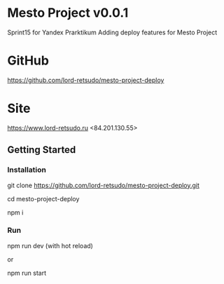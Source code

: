 # Mesto Project v0.0.1
Sprint15 for Yandex Prarktikum
Adding deploy features for Mesto Project

# GitHub
<https://github.com/lord-retsudo/mesto-project-deploy>

# Site  
<https://www.lord-retsudo.ru>
<84.201.130.55>

## Getting Started

### Installation 

git clone https://github.com/lord-retsudo/mesto-project-deploy.git

cd mesto-project-deploy

npm i 

### Run

npm run dev (with hot reload)

or

npm run start

